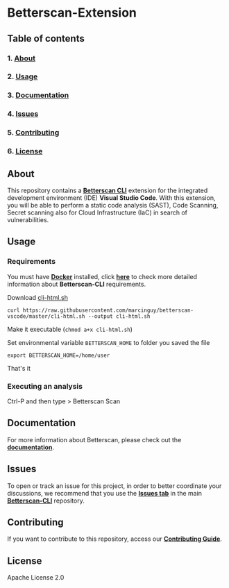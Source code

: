 # Betterscan-Extension

## **Table of contents**
### 1. [**About**](#about)
### 2. [**Usage**](#usage)
### 3. [**Documentation**](#documentation)
### 4. [**Issues**](#issues)
### 5. [**Contributing**](#contributing)
### 6. [**License**](#license)


## **About**

This repository contains a [**Betterscan CLI**](https://github.com/marcinguy/betterscan-ce) extension for the integrated development environment (IDE) **Visual Studio Code**. With this extension, you will be able to perform a static code analysis (SAST), Code Scanning, Secret scanning also for Cloud Infrastructure (IaC) in search of vulnerabilities.

## **Usage**

### Requirements

You must have [**Docker**](https://www.docker.com/) installed, click [**here**](https://github.com/marcinguy/betterscan-ce) to check more detailed information about **Betterscan-CLI** requirements.

Download [cli-html.sh](https://raw.githubusercontent.com/marcinguy/betterscan-vscode/master/cli-html.sh)

`curl https://raw.githubusercontent.com/marcinguy/betterscan-vscode/master/cli-html.sh --output cli-html.sh`

Make it executable (`chmod a+x cli-html.sh`)

Set environmental variable `BETTERSCAN_HOME` to folder you saved the file

`export BETTERSCAN_HOME=/home/user`

That's it

### Executing an analysis

Ctrl-P and then type > Betterscan Scan

## **Documentation**

For more information about Betterscan, please check out the [**documentation**](https://betterscan.io).

## **Issues** 

To open or track an issue for this project, in order to better coordinate your discussions, we recommend that you use the [**Issues tab**](https://github.com/marcinguy/betterscan-ce/issues) in the main [**Betterscan-CLI**](https://github.com/marcinguy/betterscan-ce) repository.

## **Contributing**

If you want to contribute to this repository, access our [**Contributing Guide**](https://github.com/marcinguy/betterscan-ce/blob/master/CONTRIBUTING.md). 

## **License**
Apache License 2.0
